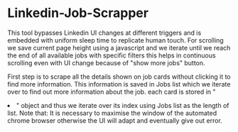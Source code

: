 # Linkedin-Job-Scrapper
This tool bypasses Linkedin UI changes at different triggers and is embedded with uniform sleep time to replicate human touch. 
For scrolling we save current page height using a javascript and we iterate until we reach the end of all available jobs with specific filters this helps in continuous
scrolling even with UI change because of "show more jobs" button.

First step is to scrape all the details shown on job cards without clicking it to find more information. This information is saved in Jobs list which we iterate over
to find out more information about the job. each card is stored in "<li>" object and thus we iterate over its index using Jobs list as the length of list.
Note that: It is necessary to maximise the window of the automated chrome browser otherwise the UI will adapt and eventually give out error.

